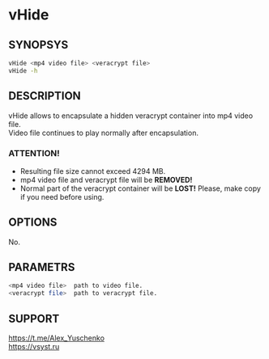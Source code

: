# vHide
## SYNOPSYS
```bash
vHide <mp4 video file> <veracrypt file>
vHide -h
```
## DESCRIPTION
vHide allows to encapsulate a hidden veracrypt container into mp4 video file.<br />
Video file continues to play normally after encapsulation.
### ATTENTION!
+ Resulting file size cannot exceed 4294 MB.
+ mp4 video file and veracrypt file will be **REMOVED!**
+ Normal part of the veracrypt container will be **LOST!**
Please, make copy if you need before using.
## OPTIONS
No.
## PARAMETRS
```bash
<mp4 video file>  path to video file.
<veracrypt file>  path to veracrypt file.
```
## SUPPORT
https://t.me/Alex_Yuschenko<br />
https://vsyst.ru
